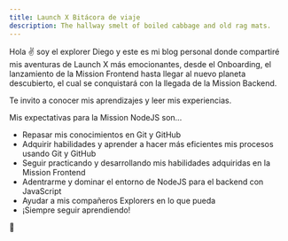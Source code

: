 ```yaml
---
title: Launch X Bitácora de viaje
description: The hallway smelt of boiled cabbage and old rag mats.
---
```


Hola ✌️  soy el explorer Diego y este es mi blog personal donde compartiré mis aventuras de Launch X más emocionantes, desde el Onboarding, el lanzamiento de la Mission Frontend hasta llegar al nuevo planeta descubierto, el cual se conquistará con la llegada de la Mission Backend.

Te invito a conocer mis aprendizajes y leer mis experiencias.


Mis expectativas para la Mission NodeJS son...

- Repasar mis conocimientos en Git y GitHub
- Adquirir habilidades y aprender a hacer más eficientes mis procesos usando Git y GitHub
- Seguir practicando y desarrollando mis habilidades adquiridas en la Mission Frontend
- Adentrarme y dominar el entorno de NodeJS para el backend con JavaScript
- Ayudar a mis compañeros Explorers en lo que pueda
- ¡Siempre seguir aprendiendo!

🚀
